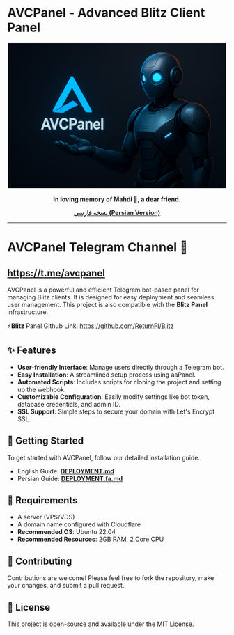 # AVCPanel - Advanced Blitz <Hysteria-V2Ray> Client Panel

<p align="center">
  <img src="https://raw.githubusercontent.com/KimiVerse/AVCPanel/main/headermain.png" alt="AVCPanel header" width="500"/>
</p>

<p align="center">
  <strong>In loving memory of Mahdi 🖤, a dear friend.</strong>
</p>

<p align="center">
  <a href="README.fa.md"><strong>نسخه فارسی (Persian Version)</strong></a>
</p>


---
# AVCPanel Telegram Channel 💢
https://t.me/avcpanel
---


AVCPanel is a powerful and efficient Telegram bot-based panel for managing Blitz <Hysteria-V2Ray> clients. It is designed for easy deployment and seamless user management. This project is also compatible with the **Blitz Panel** infrastructure.

⚡️**Blitz** Panel Github Link:
https://github.com/ReturnFI/Blitz

## ✨ Features

- **User-friendly Interface**: Manage users directly through a Telegram bot.
- **Easy Installation**: A streamlined setup process using aaPanel.
- **Automated Scripts**: Includes scripts for cloning the project and setting up the webhook.
- **Customizable Configuration**: Easily modify settings like bot token, database credentials, and admin ID.
- **SSL Support**: Simple steps to secure your domain with Let's Encrypt SSL.

## 🚀 Getting Started

To get started with AVCPanel, follow our detailed installation guide.

-  English Guide: [**DEPLOYMENT.md**](./DEPLOYMENT.md)
- Persian Guide: [**DEPLOYMENT.fa.md**](./DEPLOYMENT.fa.md)

## 🔧 Requirements

- A server (VPS/VDS)
- A domain name configured with Cloudflare
- **Recommended OS**: Ubuntu 22.04
- **Recommended Resources**: 2GB RAM, 2 Core CPU

## 🤝 Contributing

Contributions are welcome! Please feel free to fork the repository, make your changes, and submit a pull request.

## 📄 License

This project is open-source and available under the [MIT License](LICENSE).